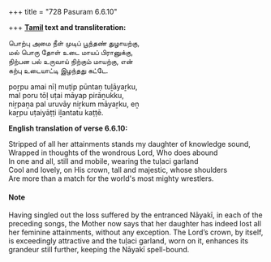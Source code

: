 +++
title = "728 Pasuram 6.6.10"

+++
**[Tamil](/definition/tamil#history "show Tamil definitions") text and transliteration:**

பொற்பு அமை நீள் முடிப் பூந்தண் துழாயற்கு,  
மல் பொரு தோள் உடை மாயப் பிரானுக்கு,  
நிற்பன பல் உருவாய் நிற்கும் மாயற்கு, என்  
கற்பு உடையாட்டி இழந்தது கட்டே.

poṟpu amai nīḷ muṭip pūntaṇ tuḻāyaṟku,  
mal poru tōḷ uṭai māyap pirāṉukku,  
niṟpaṉa pal uruvāy niṟkum māyaṟku, eṉ  
kaṟpu uṭaiyāṭṭi iḻantatu kaṭṭē.

**English translation of verse 6.6.10:**

Stripped of all her attainments stands my daughter of knowledge sound,  
Wrapped in thoughts of the wondrous Lord, Who does abound  
In one and all, still and mobile, wearing the tuḷaci garland  
Cool and lovely, on His crown, tall and majestic, whose shoulders  
Are more than a match for the world's most mighty wrestlers.

#### Note

Having singled out the loss suffered by the entranced Nāyakī, in each of the preceding songs, the Mother now says that her daughter has indeed lost all her feminine attainments, without any exception. The Lord’s crown, by itself, is exceedingly attractive and the tuḷaci garland, worn on it, enhances its grandeur still further, keeping the Nāyakī spell-bound.


